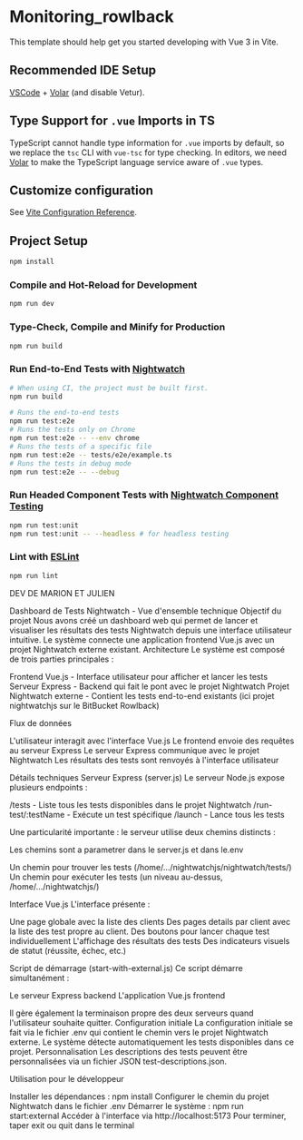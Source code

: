 # Monitoring_rowlback

This template should help get you started developing with Vue 3 in Vite.

## Recommended IDE Setup

[VSCode](https://code.visualstudio.com/) + [Volar](https://marketplace.visualstudio.com/items?itemName=Vue.volar) (and disable Vetur).

## Type Support for `.vue` Imports in TS

TypeScript cannot handle type information for `.vue` imports by default, so we replace the `tsc` CLI with `vue-tsc` for type checking. In editors, we need [Volar](https://marketplace.visualstudio.com/items?itemName=Vue.volar) to make the TypeScript language service aware of `.vue` types.

## Customize configuration

See [Vite Configuration Reference](https://vite.dev/config/).

## Project Setup

```sh
npm install
```

### Compile and Hot-Reload for Development

```sh
npm run dev
```

### Type-Check, Compile and Minify for Production

```sh
npm run build
```

### Run End-to-End Tests with [Nightwatch](https://nightwatchjs.org/)

```sh
# When using CI, the project must be built first.
npm run build

# Runs the end-to-end tests
npm run test:e2e
# Runs the tests only on Chrome
npm run test:e2e -- --env chrome
# Runs the tests of a specific file
npm run test:e2e -- tests/e2e/example.ts
# Runs the tests in debug mode
npm run test:e2e -- --debug
```
    
### Run Headed Component Tests with [Nightwatch Component Testing](https://nightwatchjs.org/guide/component-testing/introduction.html)
  
```sh
npm run test:unit
npm run test:unit -- --headless # for headless testing
```

### Lint with [ESLint](https://eslint.org/)

```sh
npm run lint
```

DEV DE MARION ET JULIEN

Dashboard de Tests Nightwatch - Vue d'ensemble technique
Objectif du projet
Nous avons créé un dashboard web qui permet de lancer et visualiser les résultats des tests Nightwatch depuis une interface utilisateur intuitive. Le système connecte une application frontend Vue.js avec un projet Nightwatch externe existant.
Architecture
Le système est composé de trois parties principales :

Frontend Vue.js - Interface utilisateur pour afficher et lancer les tests
Serveur Express - Backend qui fait le pont avec le projet Nightwatch
Projet Nightwatch externe - Contient les tests end-to-end existants (ici projet nightwatchjs sur le BitBucket Rowlback)

Flux de données

L'utilisateur interagit avec l'interface Vue.js
Le frontend envoie des requêtes au serveur Express
Le serveur Express communique avec le projet Nightwatch
Les résultats des tests sont renvoyés à l'interface utilisateur

Détails techniques
Serveur Express (server.js)
Le serveur Node.js expose plusieurs endpoints :

/tests - Liste tous les tests disponibles dans le projet Nightwatch
/run-test/:testName - Exécute un test spécifique
/launch - Lance tous les tests

Une particularité importante : le serveur utilise deux chemins distincts :

Les chemins sont a parametrer dans le server.js et dans le.env

Un chemin pour trouver les tests (/home/.../nightwatchjs/nightwatch/tests/)
Un chemin pour exécuter les tests (un niveau au-dessus, /home/.../nightwatchjs/)

Interface Vue.js
L'interface présente :

Une page globale avec la liste des clients
Des pages details par client avec la liste des test propre au client.
Des boutons pour lancer chaque test individuellement
L'affichage des résultats des tests
Des indicateurs visuels de statut (réussite, échec, etc.)

Script de démarrage (start-with-external.js)
Ce script démarre simultanément :

Le serveur Express backend
L'application Vue.js frontend

Il gère également la terminaison propre des deux serveurs quand l'utilisateur souhaite quitter.
Configuration initiale
La configuration initiale se fait via le fichier .env qui contient le chemin vers le projet Nightwatch externe. Le système détecte automatiquement les tests disponibles dans ce projet.
Personnalisation
Les descriptions des tests peuvent être personnalisées via un fichier JSON test-descriptions.json.

Utilisation pour le développeur

Installer les dépendances : npm install
Configurer le chemin du projet Nightwatch dans le fichier .env
Démarrer le système : npm run start:external
Accéder à l'interface via http://localhost:5173
Pour terminer, taper exit ou quit dans le terminal